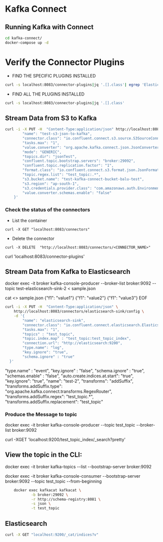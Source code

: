 # Kafka Connect

## Running Kafka with Connect 

```bash
cd kafka-connect/
docker-compose up -d
```

# Verify the Connector Plugins

- FIND THE SPECIFIC PLUGINS INSTALLED
```bash
curl -s localhost:8083/connector-plugins|jq '.[].class'| egrep 'ElasticsearchSinkConnector'
```

- FIND ALL THE PLUGINS INSTALLED
```bash
curl -s localhost:8083/connector-plugins|jq '.[].class'
```

## Stream Data from S3 to Kafka

```bash
curl -i -X PUT -H  "Content-Type:application/json" http://localhost:8083/connectors/test-s3-json-to-kafka/config -d '{
        "name": "test-s3-json-to-kafka",
        "connector.class": "io.confluent.connect.s3.source.S3SourceConnector",
        "tasks.max": "1",
        "value.converter": "org.apache.kafka.connect.json.JsonConverter",
        "mode": "GENERIC",
        "topics.dir": "jsonTest",
        "confluent.topic.bootstrap.servers": "broker:29092",
        "confluent.topic.replication.factor": "1",
        "format.class": "io.confluent.connect.s3.format.json.JsonFormat",
        "topic.regex.list": "test_topic:.*",
        "s3.bucket.name": "test-kafka-connect-bucket-balu-test",
        "s3.region": "ap-south-1",
        "s3.credentials.provider.class": "com.amazonaws.auth.EnvironmentVariableCredentialsProvider",
        "value.converter.schemas.enable": "false"
    }'
```

### Check the status of the connectors

- List the container 

`curl -X GET "localhost:8083/connectors"`

- Delete the connector

`curl -X DELETE  "http://localhost:8083/connectors/<CONNECTOR_NAME>"`


curl 'localhost:8083/connector-plugins'


## Stream Data from Kafka to Elasticsearch

docker exec -it broker kafka-console-producer --broker-list broker:9092 --topic test-elasticsearch-sink-2 < sample.json

cat <<EOF>> sample.json
{"f1": "value1"}
{"f1": "value2"}
{"f1": "value3"}
EOF


```bash
curl -i -X PUT -H  "Content-Type:application/json" \
    http://localhost:8083/connectors/elasticsearch-sink/config \
    -d '{
        "name": "elasticsearch-sink",
        "connector.class": "io.confluent.connect.elasticsearch.ElasticsearchSinkConnector",
        "tasks.max": "1",
        "topics" : "test_topic", 
        "topic.index.map" : "test_topic:test_topic_index",
        "connection.url": "http://elasticsearch:9200",
        "type.name": "log",
        "key.ignore": "true",
        "schema.ignore" : "true"
  }'
```


 "type.name" : "event",
    "key.ignore" : "false",
    "schema.ignore" : "true",
    "schemas.enable" : "false",
    "auto.create.indices.at.start": "true",
    "key.ignore": "true",
    "name": "test-2",
    "transforms": "addSuffix",  
    "transforms.addSuffix.type": "org.apache.kafka.connect.transforms.RegexRouter",
    "transforms.addSuffix.regex": "test_topic.*",
    "transforms.addSuffix.replacement": "test_topic"
 
### Produce the Message to topic

docker exec -it broker kafka-console-producer --topic test_topic --broker-list broker:9092


curl -XGET 'localhost:9200/test_topic_index/_search?pretty'

   


## View the topic in the CLI:

docker exec -it broker kafka-topics --list --bootstrap-server broker:9092


docker exec -it broker  kafka-console-consumer --bootstrap-server broker:9092 --topic test_topic --from-beginning



```bash
    docker exec kafkacat kafkacat \
            -b broker:29092 \
            -r http://schema-registry:8081 \
            -s json \
            -t test_topic
```


## Elasticsearch 

```bash
curl -X GET "localhost:9200/_cat/indices?v" 
```
